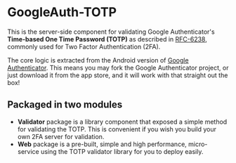 # GoogleAuth-TOTP

This is the server-side component for validating Google Authenticator's **Time-based One Time Password (TOTP)** as described in [RFC-6238](https://tools.ietf.org/html/rfc6238), commonly used for Two Factor Authentication (2FA).

The core logic is extracted from the Android version of [Google Authenticator](https://github.com/google/google-authenticator-android). This means you may fork the Google Authenticator project, or just download it from the app store, and it will work with that straight out the box!

## Packaged in two modules
- **Validator** package is a library component that exposed a simple method for validating the TOTP. This is convenient if you wish you build your own 2FA server for validation.
- **Web** package is a pre-built, simple and high performance, micro-service using the TOTP validator library for you to deploy easily.
